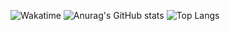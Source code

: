 <!-- ### Hi there 👋 -->

<!--
**yilkalargaw/yilkalargaw** is a ✨ _special_ ✨ repository because its `README.md` (this file) appears on your GitHub profile.

Here are some ideas to get you started:

- 🔭 I’m currently working on ...
- 🌱 I’m currently learning ...
- 👯 I’m looking to collaborate on ...
- 🤔 I’m looking for help with ...
- 💬 Ask me about ...
- 📫 How to reach me: ...
- 😄 Pronouns: ...
- ⚡ Fun fact: ...
-->

![Wakatime](https://github-readme-stats.vercel.app/api/wakatime?username=yilkalargaw&theme=radical)
![Anurag's GitHub stats](https://github-readme-stats.vercel.app/api?username=yilkalargaw)
![Top Langs](https://github-readme-stats.vercel.app/api/top-langs/?username=yilkalargaw&langs_count=9)
